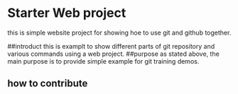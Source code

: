  # Starter Web project
this is simple website project for showing hoe to use git and github together.

##introduct
this is examplt to show  different parts of git repository and various commands using a web project. 
##purpose
as stated above, the main purpose is to provide simple example for git training demos.
## how to contribute
